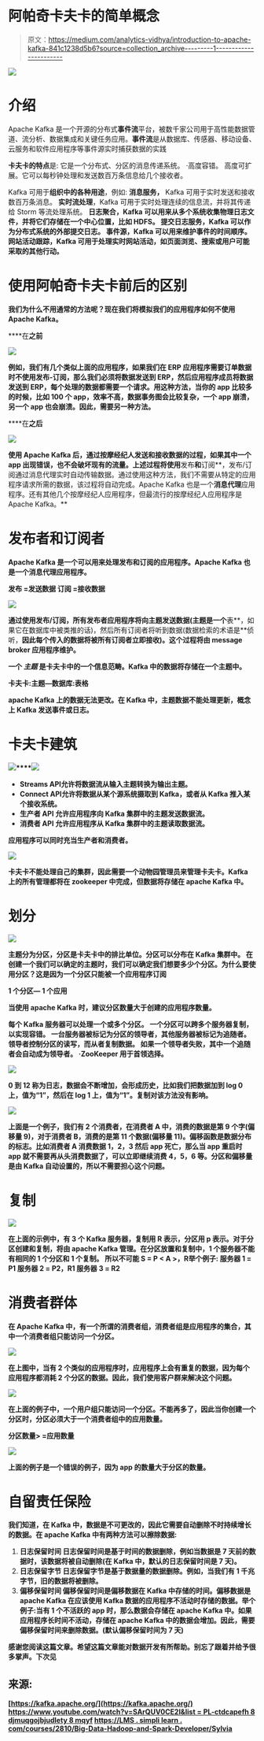# 阿帕奇卡夫卡的简单概念

> 原文：<https://medium.com/analytics-vidhya/introduction-to-apache-kafka-841c1238d5b6?source=collection_archive---------1----------------------->

![](img/6e66a806b8aa7f7cfcc210c66e2d1b08.png)

# 介绍

Apache Kafka 是一个开源的分布式**事件流**平台，被数千家公司用于高性能数据管道、流分析、数据集成和关键任务应用。**事件流**是从数据库、传感器、移动设备、云服务和软件应用程序等事件源实时捕获数据的实践

**卡夫卡的特点**是:
它是一个分布式、分区的消息传递系统。
·高度容错。
高度可扩展。它可以每秒钟处理和发送数百万条信息给几个接收者。

Kafka 可用于**组织中的各种用途**，例如:
**消息服务，** Kafka 可用于实时发送和接收数百万条消息。
**实时流处理**，Kafka 可用于实时处理连续的信息流，并将其传递给 Storm 等流处理系统。
**日志聚合，Kafka 可以用来从多个系统收集物理日志文件，并将它们存储在一个中心位置，比如 HDFS。
**提交日志服务**，Kafka 可以作为分布式系统的外部提交日志。
**事件源**，Kafka 可以用来维护事件的时间顺序。
**网站活动跟踪**，Kafka 可用于处理实时网站活动，如页面浏览、搜索或用户可能采取的其他行动。**

# **使用阿帕奇卡夫卡前后的区别**

**我们为什么不用通常的方法呢？现在我们将模拟我们的应用程序如何不使用 Apache Kafka。**

****在**之前**

**![](img/aaeb7d41b285c33376f86ae4c36fa819.png)**

**例如，我们有几个类似上面的应用程序，如果我们在 ERP 应用程序需要订单数据时不使用发布-订阅，那么我们必须将数据发送到 ERP，然后应用程序成员将数据发送到 ERP，每个处理的数据都需要一个请求。用这种方法，当你的 app 比较多的时候，比如 100 个 app，效率不高，数据事务图会比较复杂，一个 app 崩溃，另一个 app 也会崩溃。因此，需要另一种方法。**

****在**之后**

**![](img/4e8b9f71f34c364b4d5aa8c795ce4d13.png)**

**使用 Apache Kafka 后，通过按摩经纪人发送和接收数据的过程，如果其中一个 app 出现错误，也不会破坏现有的流量。上述过程将使用**发布**和**订阅**，发布/订阅通过消息代理实时自动传输数据。通过使用这种方法，我们不需要从特定的应用程序请求所需的数据，该过程将自动完成。Apache Kafka 也是一个**消息代理**应用程序。还有其他几个按摩经纪人应用程序，但最流行的按摩经纪人应用程序是 Apache Kafka。**

# **发布者和订阅者**

**Apache Kafka 是一个可以用来处理发布和订阅的应用程序。Apache Kafka 也是一个消息代理应用程序。**

****发布** =发送数据
**订阅** =接收数据**

**![](img/f3e043bad58f9b44a1c906941cb8b1fc.png)**

**通过使用发布/订阅，所有发布者应用程序将向主题发送数据(**主题**是一个**表**，如果它在数据库中被类推的话)，然后所有订阅者将听到数据(数据检索的术语是**侦听，**因此每个传入的数据将被所有订阅者立即接收)。这个过程将由 message broker 应用程序维护。**

**一个 ***主题*** 是卡夫卡中的一个信息范畴。Kafka 中的数据将存储在一个主题中。**

****卡夫卡:主题—数据库:表格****

**apache Kafka 上的数据无法更改。在 Kafka 中，主题数据不能处理更新，概念上 Kafka 发送事件或日志。**

# **卡夫卡建筑**

**![](img/9666acd2434c8189460a3ea1e1071489.png)****![](img/d08b8fdbd58e67b24b3eba8472f9e7ee.png)**

*   ******Streams API**允许将数据流从输入主题转换为输出主题。****
*   ******Connect API**允许将数据从某个源系统摄取到 Kafka，或者从 Kafka 推入某个接收系统。****
*   ********生产者 API** 允许应用程序向 Kafka 集群中的主题发送数据流。******
*   ********消费者 API** 允许应用程序从 Kafka 集群中的主题读取数据流。******

****应用程序可以同时充当生产者和消费者。****

****![](img/b6b7ac99f4b3831aaa61c4d66f7e3f2d.png)****

****卡夫卡不能处理自己的集群，因此需要一个动物园管理员来管理卡夫卡。Kafka 上的所有管理都将在 zookeeper 中完成，但数据将存储在 apache Kafka 中。****

# ****划分****

****![](img/2f43273f0b6ab53e99d8c52e99e54fab.png)****

****主题分为分区，分区是卡夫卡中的排比单位。分区可以分布在 Kafka 集群中。
在创建一个我们可以确定的主题时，我们可以确定我们想要多少个分区。为什么要使用分区？这是因为一个分区只能被一个应用程序订阅****

******1 个分区— 1 个应用******

****当使用 apache Kafka 时，建议分区数量大于创建的应用程序数量。****

****每个 Kafka 服务器可以处理一个或多个分区。
一个分区可以跨多个服务器复制，以实现容错。
一台服务器被标记为分区的领导者，其他服务器被标记为追随者。
领导者控制分区的读写，而从者复制数据。
如果一个领导者失败，其中一个追随者会自动成为领导者。
·ZooKeeper 用于首领选择。****

****![](img/89aedf8911962df2813ed4525314589a.png)****

****0 到 12 称为日志，数据会不断增加，会形成历史，比如我们把数据加到 log 0 上，值为“1”，然后在 log 1 上，值为“1”。复制对该方法没有影响。****

****![](img/29b2ccc43eb500bdb415335f57996617.png)****

****上面是一个例子，我们有 2 个消费者，在消费者 A 中，消费的数据是第 9 个字(偏移量 9)，对于消费者 B，消费的是第 11 个数据(偏移量 11)。偏移函数是数据分布的标志。比如消费者 A 消费数据 1，2，3 然后 app 死亡，那么当 app 重启时 app 就不需要再从头消费数据了，可以立即继续消费 4，5，6 等。分区和偏移量是由 Kafka 自动设置的，所以不需要担心这个问题。****

# ****复制****

****![](img/f438ce9fb93f32caf1bbdffcabafc6b0.png)****

****在上面的示例中，有 3 个 Kafka 服务器，复制用 R 表示，分区用 p 表示。对于分区创建和复制，将由 apache Kafka 管理。在分区放置和复制中，1 个服务器不能有相同的 1 个分区和 1 个复制。
所以不可能
S = P < A >，R<A>举个例子:
服务器 1 = P1
服务器 2 = P2，R1
服务器 3 = R2****

# ****消费者群体****

****在 Apache Kafka 中，有一个所谓的消费者组，消费者组是应用程序的集合，其中一个消费者组只能访问一个分区。****

****![](img/9ac4fd731193b7f82c489b0e4a235faf.png)****

****在上图中，当有 2 个类似的应用程序时，应用程序上会有重复的数据，因为每个应用程序都消耗 2 个分区的数据。因此，我们使用客户群来解决这个问题。****

****![](img/9fcd1db372416ddcbf5208dde3ec5962.png)****

****在上面的例子中，一个用户组只能访问一个分区。不能再多了，因此当你创建一个分区时，分区必须大于一个消费者组中的应用数量。****

******分区数量> =应用数量******

****![](img/7186604e86509cd1cd8aee6bb46b28b7.png)****

****上面的例子是一个错误的例子，因为 app 的数量大于分区的数量。****

# ****自留责任保险****

****我们知道，在 Kafka 中，数据是不可更改的，因此它需要自动删除不时持续增长的数据。在 apache Kafka 中有两种方法可以擦除数据:****

1.  ******日志保留时间** 日志保留时间是基于时间的数据删除，例如当数据是 7 天前的数据时，该数据将被自动删除(在 Kafka 中，默认的日志保留时间是 7 天)。****
2.  ******日志保留字节** 日志保留字节是基于数据量的数据删除。例如，当我们有 1 千兆字节，旧的数据将被删除。****
3.  ******偏移保留时间** 偏移保留时间是偏移数据在 Kafka 中存储的时间。偏移数据是 apache Kafka 在应该使用 Kafka 数据的应用程序不活动时存储的数据。举个例子:当有 1 个不活跃的 app 时，那么数据会存储在 apache Kafka 中。如果应用程序长时间不活动，存储在 apache Kafka 中的数据会增加。因此，需要偏移保留时间来删除数据。(默认偏移保留时间为 7 天)****

****感谢您阅读这篇文章。希望这篇文章能对数据开发有所帮助。别忘了跟着并给予很多掌声。下次见****

## ****来源:****

****[https://kafka.apache.org/](https://kafka.apache.org/)
[https://www.youtube.com/watch?v=SArQUV0CE2I&list = PL-ctdcapefh 8 djmuqgojbjudlety 8 mqyf](https://www.youtube.com/watch?v=SArQUV0CE2I&list=PL-CtdCApEFH8dJMuQGojbjUdLEty8mqYF)
[https://LMS . simpli learn . com/courses/2810/Big-Data-Hadoop-and-Spark-Developer/Sylvia](https://lms.simplilearn.com/courses/2810/Big-Data-Hadoop-and-Spark-Developer/syllabus)****